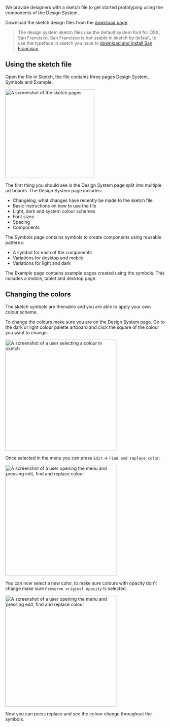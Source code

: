 We provide designers with a sketch file to get started prototyping using the components of the Design System.

Download the sketch design files from the [download page](/download).

> The design system sketch files use the default system font for OSX, San Francisco. San Francisco is not usable in sketch by default, to use the typeface in sketch you have to [download and install San Francisco](https://developer.apple.com/fonts/).


## Using the sketch file

Open the file in Sketch, the file contains three pages Design System, Symbols and Example. 

<img alt="A screenshot of the sketch pages" src="/assets/img/get-started/sketch-pages.png" width="280">

The first thing you should see is the Design System page split into multiple art boards. The Design System page includes:
- Changelog, what changes have recently be made to the sketch file
- Basic instructions on how to use the file
- Light, dark and system colour schemes
- Font sizes
- Spacing
- Components

The Symbols page contains symbols to create components using reusable patterns:
- A symbol for each of the components
- Variations for desktop and mobile
- Variations for light and dark

The Example page contains example pages created using the symbols. This includes a mobile, tablet and desktop page.


## Changing the colors

The sketch symbols are themable and you are able to apply your own colour scheme.

To change the colours make sure you are on the Design System page. Go to the dark or light colour palette artboard and click the square of the colour you want to change.

<img alt="A screenshot of a user selecting a colour in sketch" src="/assets/img/get-started/select-color.png" width="350">

Once selected in the menu you can press `Edit` -> `Find and replace color`.

<img alt="A screenshot of a user opening the menu and pressing edit, find and replace colour" src="/assets/img/get-started/replace-color-menu.png" width="350">

You can now select a new color, to make sure colours with opacity don't change make sure `Preserve original opacity` is selected.

<img alt="A screenshot of a user opening the menu and pressing edit, find and replace colour" src="/assets/img/get-started/replace-color-prompt.png" width="350">

Now you can press replace and see the colour change throughout the symbols.
